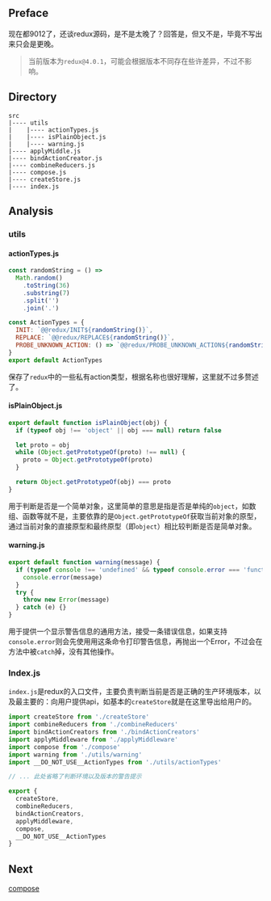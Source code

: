 ## Preface
现在都9012了，还谈redux源码，是不是太晚了？回答是，但又不是，毕竟不写出来只会是更晚。
> 当前版本为`redux@4.0.1`，可能会根据版本不同存在些许差异，不过不影响。

## Directory
```
src
|---- utils
|    |---- actionTypes.js
|    |---- isPlainObject.js
|    |---- warning.js
|---- applyMiddle.js
|---- bindActionCreator.js
|---- combineReducers.js
|---- compose.js
|---- createStore.js
|---- index.js
```

## Analysis
### utils

#### actionTypes.js
```javascript
const randomString = () =>
  Math.random()
    .toString(36)
    .substring(7)
    .split('')
    .join('.')

const ActionTypes = {
  INIT: `@@redux/INIT${randomString()}`,
  REPLACE: `@@redux/REPLACE${randomString()}`,
  PROBE_UNKNOWN_ACTION: () => `@@redux/PROBE_UNKNOWN_ACTION${randomString()}`
}
export default ActionTypes
```

保存了`redux`中的一些私有action类型，根据名称也很好理解，这里就不过多赘述了。

#### isPlainObject.js
```javascript
export default function isPlainObject(obj) {
  if (typeof obj !== 'object' || obj === null) return false

  let proto = obj
  while (Object.getPrototypeOf(proto) !== null) {
    proto = Object.getPrototypeOf(proto)
  }

  return Object.getPrototypeOf(obj) === proto
}
```

用于判断是否是一个简单对象，这里简单的意思是指是否是单纯的`object`，如数组、函数等就不是，主要依靠的是`Object.getPrototypeOf`获取当前对象的原型，通过当前对象的直接原型和最终原型（即`object`）相比较判断是否是简单对象。

#### warning.js
```javascript
export default function warning(message) {
  if (typeof console !== 'undefined' && typeof console.error === 'function') {
    console.error(message)
  }
  try {
    throw new Error(message)
  } catch (e) {}
}
```

用于提供一个显示警告信息的通用方法，接受一条错误信息，如果支持`console.error`则会先使用用这条命令打印警告信息，再抛出一个Error，不过会在方法中被`catch`掉，没有其他操作。

### Index.js

`index.js`是redux的入口文件，主要负责判断当前是否是正确的生产环境版本，以及最主要的：向用户提供api，如基本的`createStore`就是在这里导出给用户的。

```javascript
import createStore from './createStore'
import combineReducers from './combineReducers'
import bindActionCreators from './bindActionCreators'
import applyMiddleware from './applyMiddleware'
import compose from './compose'
import warning from './utils/warning'
import __DO_NOT_USE__ActionTypes from './utils/actionTypes'

// ... 此处省略了判断环境以及版本的警告提示

export {
  createStore,
  combineReducers,
  bindActionCreators,
  applyMiddleware,
  compose,
  __DO_NOT_USE__ActionTypes
}
```

## Next

[compose](./compose.md)